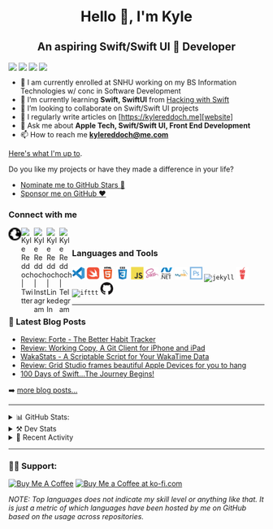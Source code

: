 # <div align="center" style="border:none;">Hello 👋, I'm Kyle</div>
## <div align="center" style="border:none;">An aspiring Swift/Swift UI  Developer</div>

[<img align="center" src="https://img.shields.io/website?label=kylereddoch.me&style=for-the-badge&url=https%3A%2F%2Fkylereddoch.me" />][website]
[<img align="center" src="https://wakatime.com/badge/user/10619014-9413-4a5b-a3df-2d3892b8a73d.svg?style=for-the-badge" />][wakatime]
[<img align="center" src="https://img.shields.io/twitter/follow/winphankyle?color=1DA1F2&logo=twitter&style=for-the-badge" />][twitter]
[<img align="center" src="https://img.shields.io/badge/kyle.reddoch-%23E4405F.svg?style=for-the-badge&logo=Instagram&logoColor=white" />][instagram]

- 📓 I am currently enrolled at SNHU working on my BS Information Technologies w/ conc in Software Development
- 🌱 I’m currently learning **Swift, SwiftUI** from [Hacking with Swift][hwscourses]
- 🤝 I’m looking to collaborate on Swift/Swift UI projects
- 📝 I regularly write articles on [https://kylereddoch.me][website]
- 💬 Ask me about **Apple Tech, Swift/Swift UI, Front End Development** 
- 📫 How to reach me **[kylereddoch@me.com][email]**

[Here's what I'm up to][now].

Do you like my projects or have they made a difference in your life?

- [Nominate me to GitHub Stars :star2:][githubstars]
- [Sponsor me on GitHub :heart:][githubsponsor]

### Connect with me

[<img align="left" alt="KyleReddoch.me" width="25" src="https://raw.githubusercontent.com/iconic/open-iconic/master/svg/globe.svg" />][website]
[<img align="left" alt="Kyle Reddoch | Twitter" width="25" src="https://cdn.jsdelivr.net/npm/simple-icons@v5/icons/twitter.svg" />][twitter]
[<img align="left" alt="Kyle Reddoch | Instagram" width="25" src="https://cdn.jsdelivr.net/npm/simple-icons@v5/icons/instagram.svg" />][instagram]
[<img align="left" alt="Kyle Reddoch | LinkedIn" width="25" src="https://cdn.jsdelivr.net/npm/simple-icons@v5/icons/linkedin.svg" />][linkedin]
[<img align="left" alt="Kyle Reddoch | Telegram" width="25" src="https://cdn.jsdelivr.net/npm/simple-icons@v5/icons/telegram.svg" />][telegram]

<br />

### Languages and Tools

<code><img src="https://raw.githubusercontent.com/devicons/devicon/master/icons/vscode/vscode-original.svg" alt="vscode" width="25" height="25"/></code>
<code><img src="https://raw.githubusercontent.com/devicons/devicon/master/icons/swift/swift-original.svg" alt="swift" width="25" height="25"/></code>
<code><img src="https://raw.githubusercontent.com/devicons/devicon/master/icons/html5/html5-original-wordmark.svg" alt="html5" width="25" height="25"/></code>
<code><img src="https://raw.githubusercontent.com/devicons/devicon/master/icons/css3/css3-original-wordmark.svg" alt="css3" width="25" height="25"/></code>
<code><img src="https://raw.githubusercontent.com/devicons/devicon/master/icons/javascript/javascript-original.svg" alt="javascript" width="25" height="25"/></code>
<code><img src="https://raw.githubusercontent.com/devicons/devicon/master/icons/sass/sass-original.svg" alt="sass" width="25" height="25"/></code>
<code><img src="https://raw.githubusercontent.com/devicons/devicon/master/icons/dot-net/dot-net-original-wordmark.svg" alt="dotnet" width="25" height="25"/></code>
<code><img src="https://raw.githubusercontent.com/devicons/devicon/master/icons/mysql/mysql-original-wordmark.svg" alt="mysql" width="25" height="25"/></code>
<code><img src="https://raw.githubusercontent.com/devicons/devicon/master/icons/photoshop/photoshop-line.svg" alt="photoshop" width="25" height="25"/></code>
<code><img src="https://www.vectorlogo.zone/logos/jekyllrb/jekyllrb-icon.svg" alt="jekyll" width="25" height="25"/></code>
<code><img src="https://raw.githubusercontent.com/devicons/devicon/master/icons/gulp/gulp-plain.svg" alt="gulp" width="25" height="25"/></code>
<code><img src="https://www.vectorlogo.zone/logos/ifttt/ifttt-ar21.svg" alt="ifttt" width="25" height="25"/></code>
<code><img src="https://raw.githubusercontent.com/github/explore/78df643247d429f6cc873026c0622819ad797942/topics/github/github.png" alt="ifttt" width="25" height="25"/></code>


---

### 📝 Latest Blog Posts

<!-- BLOG-POST-LIST:START -->
- [Review: Forte - The Better Habit Tracker](https://kylereddoch.me/2022/01/24/review-forte-habit-tracker.html)
- [Review: Working Copy, A Git Client for iPhone and iPad](https://kylereddoch.me/2021/12/23/review-working-copy-git-client.html)
- [WakaStats - A Scriptable Script for Your WakaTime Data](https://kylereddoch.me/2021/12/12/wakastats-scriptable-script.html)
- [Review: Grid Studio frames beautiful Apple Devices for you to hang](https://kylereddoch.me/2021/11/18/review-gridstudio-frames-apple-devices.html)
- [100 Days of Swift…The Journey Begins!](https://kylereddoch.me/2021/11/12/100-days-swift-journey-begins.html)
<!-- BLOG-POST-LIST:END -->

➡️ [more blog posts...](https://kylereddoch.me)

---

<details>
<summary>📊 GitHub Stats:</summary>

<p><img src="https://github-readme-stats-sigma-rouge.vercel.app/api?username=kylereddoch&show_icons=true&hide_border=true&locale=en" alt="kylereddoch" /></p>
<p><img src="https://github-readme-stats-sigma-rouge.vercel.app/api/top-langs?username=kylereddoch&show_icons=true&hide_border=true&locale=en&layout=compact" alt="kylereddoch" /></p>
<p><img src="https://github-readme-stats-sigma-rouge.vercel.app/api/wakatime?username=kylereddoch&show_icons=true&hide_border=true&locale=en&layout=compact" alt="kylereddoch" /></p>

</details>

<details>
<summary>⚒ Dev Stats</summary>

<!--START_SECTION:waka-->
![Code Time](http://img.shields.io/badge/Code%20Time-33%20hrs%2010%20mins-blue)

![Profile Views](http://img.shields.io/badge/Profile%20Views-0-blue)

![Lines of code](https://img.shields.io/badge/From%20Hello%20World%20I%27ve%20Written-3%20Thousand%20lines%20of%20code-blue)

**🐱 My GitHub Data** 

> 🏆 10 Contributions in the Year 2022
 > 
> 📦 64.5 kB Used in GitHub's Storage 
 > 
> 💼 Opted to Hire
 > 
> 📜 7 Public Repositories 
 > 
> 🔑 0 Private Repositories  
 > 
**I'm a Night 🦉** 

```text
🌞 Morning    18 commits     ██░░░░░░░░░░░░░░░░░░░░░░░   9.14% 
🌆 Daytime    34 commits     ████░░░░░░░░░░░░░░░░░░░░░   17.26% 
🌃 Evening    96 commits     ████████████░░░░░░░░░░░░░   48.73% 
🌙 Night      49 commits     ██████░░░░░░░░░░░░░░░░░░░   24.87%

```
📅 **I'm Most Productive on Saturday** 

```text
Monday       9 commits      █░░░░░░░░░░░░░░░░░░░░░░░░   4.57% 
Tuesday      9 commits      █░░░░░░░░░░░░░░░░░░░░░░░░   4.57% 
Wednesday    22 commits     ██░░░░░░░░░░░░░░░░░░░░░░░   11.17% 
Thursday     32 commits     ████░░░░░░░░░░░░░░░░░░░░░   16.24% 
Friday       25 commits     ███░░░░░░░░░░░░░░░░░░░░░░   12.69% 
Saturday     70 commits     █████████░░░░░░░░░░░░░░░░   35.53% 
Sunday       30 commits     ███░░░░░░░░░░░░░░░░░░░░░░   15.23%

```


📊 **This Week I Spent My Time On** 

```text
⌚︎ Time Zone: America/Chicago

💬 Programming Languages: 
Markdown                 3 hrs 7 mins        ███████████████████████░░   94.31% 
HTML                     8 mins              █░░░░░░░░░░░░░░░░░░░░░░░░   4.21% 
Objective-C              1 min               ░░░░░░░░░░░░░░░░░░░░░░░░░   0.82% 
Swift                    0 secs              ░░░░░░░░░░░░░░░░░░░░░░░░░   0.4% 
Other                    0 secs              ░░░░░░░░░░░░░░░░░░░░░░░░░   0.2%

🔥 Editors: 
VS Code                  3 hrs 19 mins       █████████████████████████   100.0%

🐱‍💻 Projects: 
kylereddoch.github.io    3 hrs 16 mins       ████████████████████████░   98.52% 
MyFirstApp               2 mins              ░░░░░░░░░░░░░░░░░░░░░░░░░   1.48%

💻 Operating System: 
Mac                      3 hrs 19 mins       █████████████████████████   100.0%

```

**I Mostly Code in Swift** 

```text
Swift                    2 repos             ██████████░░░░░░░░░░░░░░░   40.0% 
Shell                    1 repo              █████░░░░░░░░░░░░░░░░░░░░   20.0% 
HTML                     1 repo              █████░░░░░░░░░░░░░░░░░░░░   20.0% 
JavaScript               1 repo              █████░░░░░░░░░░░░░░░░░░░░   20.0%

```



 Last Updated on 27/01/2022 04:10:30 UTC
<!--END_SECTION:waka-->

</details>

<details>
<summary>🎯 Recent Activity</summary>

<!--RECENT_ACTIVITY:start-->
1. ⭐ Starred [0xnr/awesome-analytics](https://github.com/0xnr/awesome-analytics)
2. ⭐ Starred [FifiTheBulldog/scriptable-testflight-watcher](https://github.com/FifiTheBulldog/scriptable-testflight-watcher)
3. ⭐ Starred [Borrus-sudo/awesome-stack](https://github.com/Borrus-sudo/awesome-stack)
4. ⭐ Starred [rob-murray/jekyll-twitter-plugin](https://github.com/rob-murray/jekyll-twitter-plugin)
5. 🎉 Merged PR [#1](https://github.com/kylereddoch/kylereddoch.github.io/pull/1) in [kylereddoch/kylereddoch.github.io](https://github.com/kylereddoch/kylereddoch.github.io)
<!--RECENT_ACTIVITY:end-->

<!--RECENT_ACTIVITY:last_update-->
Last Updated: Thursday, January 27th, 2022, 3:12:56 AM
<!--RECENT_ACTIVITY:last_update_end-->

</details>

---

### 🙏🏼 Support:
<a href="https://www.buymeacoffee.com/kylereddoch" target="_blank"><img src="https://cdn.buymeacoffee.com/buttons/v2/default-yellow.png" alt="Buy Me A Coffee" style="height: 60px !important;width: 217px !important;" ></a>
<a href='https://ko-fi.com/S6S374TCV' target='_blank'><img height='36' style='border:0px;height:36px;' src='https://cdn.ko-fi.com/cdn/kofi1.png?v=3' border='0' alt='Buy Me a Coffee at ko-fi.com' /></a>

_NOTE: Top languages does not indicate my skill level or anything like that. It is just a metric of which languages have been hosted by me on GitHub based on the usage across repositories._

[website]: https://kylereddoch.me
[twitter]: https://twitter.com/winphankyle
[instagram]: https://instagram.com/kyle.reddoch
[linkedin]: https://linkedin.com/in/kylereddoch
[wakatime]: https://wakatime.com/@10619014-9413-4a5b-a3df-2d3892b8a73d
[telegram]: https://t.me/kylereddoch
[email]: kylereddoch@me.com
[hwscourses]: https://www.hackingwithswift.com
[githubstars]: https://stars.github.com/nominate/
[githubsponsor]: https://github.com/sponsors/kylereddoch
[now]: https://kylereddoch.me/now/
